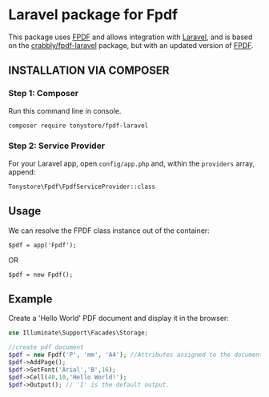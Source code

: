 # Laravel package for Fpdf

This package uses [FPDF](http://www.fpdf.org/) and allows integration with [Laravel](https://laravel.com/), and is based on the [crabbly/fpdf-laravel](https://github.com/crabbly/fpdf-laravel) package, but with an updated version of [FPDF](http://www.fpdf.org/).


## INSTALLATION VIA COMPOSER

### Step 1: Composer

Run this command line in console.

```sh
composer require tonystore/fpdf-laravel
```
### Step 2: Service Provider

For your Laravel app, open `config/app.php` and, within the `providers` array, append:

```
Tonystore\Fpdf\FpdfServiceProvider::class
```

## Usage

We can resolve the FPDF class instance out of the container:

```
$pdf = app('Fpdf');

```

OR

```
$pdf = new Fpdf();

```

## Example

Create a 'Hello World' PDF document and display it in the browser:

```php
use Illuminate\Support\Facades\Storage;

//create pdf document
$pdf = new Fpdf('P', 'mm', 'A4'); //Attributes assigned to the document.
$pdf->AddPage();
$pdf->SetFont('Arial','B',16);
$pdf->Cell(40,10,'Hello World!');
$pdf->Output(); // 'I' is the default output.

```
